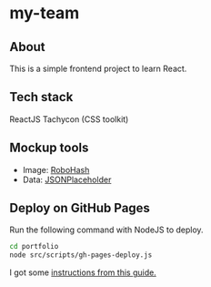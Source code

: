 # my-team

## About

This is a simple frontend project to learn React.

## Tech stack

ReactJS
Tachycon (CSS toolkit)

## Mockup tools

- Image: [RoboHash](https://robohash.org)
- Data: [JSONPlaceholder](https://jsonplaceholder.typicode.com/)

## Deploy on GitHub Pages

Run the following command with NodeJS to deploy.

```bash
cd portfolio
node src/scripts/gh-pages-deploy.js
```

I got some [instructions from this guide.](https://dev.to/rolanddoda/deploy-to-github-pages-like-a-pro-with-github-actions-4hdg)
